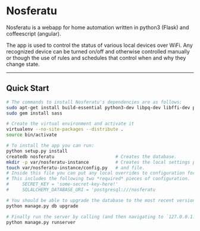 # Nosferatu

Nosferatu is a webapp for home automation written in python3 (Flask) and coffeescript (angular).

The app is used to control the status of various local devices over WiFi. Any recognized device can be turned on/off and otherwise controlled manually or though the use of rules and schedules that control when and why they change state.

----

## Quick Start
```bash
# The commands to install Nosferatu's dependencies are as follows:
sudo apt-get install build-essential python3-dev libpq-dev libffi-dev postgresql postgresql-contrib coffeescript ruby
sudo gem install sass

# Create the virtual environment and activate it
virtualenv --no-site-packages --distribute .
source bin/activate

# To install the app you can run:
python setup.py install
createdb nosferatu                       # Creates the database.
mkdir -p var/nosferatu-instance          # Creates the local settings path
touch var/nosferatu-instance/config.py   # and file.
# Inside this file you can put any local overrides to configuration for the app.
# This includes the following two *required* pieces of configuration.
#     SECRET_KEY = 'some-secret-key-here!'
#     SQLALCHEMY_DATABASE_URI = 'postgresql:///nosferatu

# You should be able to upgrade the database to the most recent version through running
python manage.py db upgrade

# Finally run the server by calling (and then navigating to `127.0.0.1:5000`)
python manage.py runserver
```

